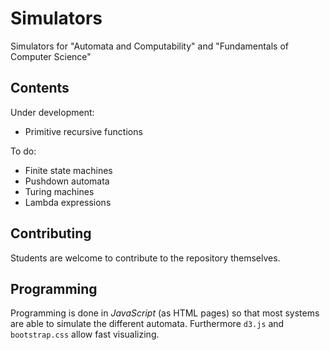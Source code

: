 Simulators
==========

Simulators for "Automata and Computability" and "Fundamentals of Computer Science"

Contents
--------

Under development:

 - Primitive recursive functions

To do:

 - Finite state machines
 - Pushdown automata
 - Turing machines
 - Lambda expressions

Contributing
------------

Students are welcome to contribute to the repository themselves.


Programming
-----------

Programming is done in *JavaScript* (as HTML pages) so that most systems are able to simulate the different automata. Furthermore `d3.js` and `bootstrap.css` allow fast visualizing.
